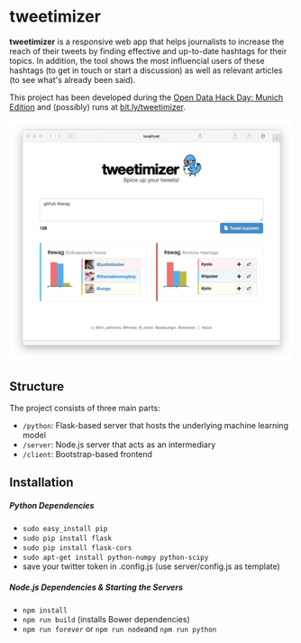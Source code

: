 tweetimizer
==============

__tweetimizer__ is a responsive web app that helps journalists to increase the reach of their tweets by finding effective and up-to-date hashtags for their topics.
In addition, the tool shows the most influencial users of these hashtags (to get in touch or start a discussion) as well as relevant articles (to see what's already been said).

This project has been developed during the [Open Data Hack Day: Munich Edition](https://www.hackerleague.org/hackathons/open-data-hack-day-munich-edition) and (possibly) runs at [bit.ly/tweetimizer](http://bit.ly/tweetimizer).

![Screenshot](https://raw.githubusercontent.com/fhinkel/TweetOptimizer/master/screenshot.png "Screenshot")

## Structure
The project consists of three main parts:
- `/python`: Flask-based server that hosts the underlying machine learning model
- `/server`: Node.js server that acts as an intermediary
- `/client`: Bootstrap-based frontend

## Installation
##### Python Dependencies
- `sudo easy_install pip`
- `sudo pip install flask`
- `sudo pip install flask-cors`
- `sudo apt-get install python-numpy python-scipy`
- save your twitter token in .config.js (use server/config.js as template)

##### Node.js Dependencies & Starting the Servers
- `npm install`
- `npm run build` (installs Bower dependencies)
- `npm run forever` or `npm run node`and `npm run python`
